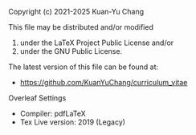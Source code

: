 Copyright (c) 2021-2025 Kuan-Yu Chang

This file may be distributed and/or modified

1. under the LaTeX Project Public License and/or
2. under the GNU Public License.
 
The latest version of this file can be found at:
- https://github.com/KuanYuChang/curriculum_vitae

Overleaf Settings
- Compiler: pdfLaTeX
- Tex Live version: 2019 (Legacy)